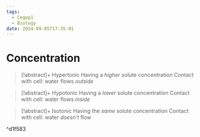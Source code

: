 ```yaml
---
tags:
  - Cegep1
  - Biology
date: 2024-09-05T17:35:01
---
```


# Concentration

> [!abstract]+ Hypertonic
> Having a *higher* solute concentration
> Contact with cell: water flows *outside*

> [!abstract]+ Hypotonic
> Having a *lower* solute concentration
> Contact with cell: water flows *inside*

> [!abstract]+ Isotonic
> Having the *same* solute concentration
> Contact with cell: water *doesn't* flow

^d1f583
